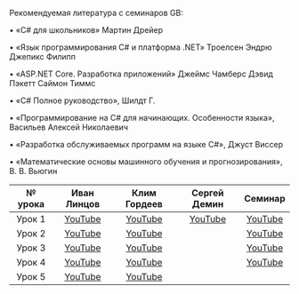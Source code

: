 Рекомендуемая литература с семинаров GB:

• «C# для школьников» Мартин Дрейер

• «Язык программирования C# и платформа .NET» Троелсен Эндрю Джепикс Филипп

• «ASP.NET Core. Разработка приложений» Джеймс Чамберс Дэвид Пэкетт Саймон Тиммс

• «C# Полное руководство», Шилдт Г.

• «Программирование на C# для начинающих. Особенности языка», Васильев Алексей Николаевич

• «Разработка обслуживаемых программ на языке C#», Джуст Виссер

• «Математические основы машинного обучения и прогнозирования», В. В. Вьюгин


№ урока|Иван Линцов|Клим Гордеев|Сергей Демин|Семинар|
:---:|:---:|:---:|:---:|:---:
Урок 1|[YouTube](https://youtu.be/cyz89oRUcQo)|[YouTube](https://youtu.be/NMMF2RO22uw)|[YouTube](https://youtu.be/4aBsIp1iM3g)|[YouTube](https://youtu.be/aPpRbGPBxJk)|
|Урок 2|[YouTube](https://youtu.be/LME7fv4OeWQ)|[YouTube](https://youtu.be/L3MIW7Letb8)| |[YouTube](https://youtu.be/9cWm6nze29M)
|Урок 3|[YouTube](https://youtu.be/T2WlMecRFew)|[YouTube](https://youtu.be/lcmiaGLTbcc)| |[YouTube](https://youtu.be/GrcKmjz8APE)
|Урок 4|[YouTube](https://youtu.be/M_gAp7fbgQU)|[YouTube](https://youtu.be/ghX8BGg2AKY)| |[YouTube](https://youtu.be/Z95dc5e1Sb8)
|Урок 5|[YouTube](https://youtu.be/aWagc_yJIJc)|[YouTube](https://youtu.be/yhRw2EwI6_s)| |



[Zoom1_1]:(https://gbcdn.mrgcdn.ru/uploads/record/204263/attachment/c6d49798fe20fdee2b76b7553fa43bcb.mp4)
[YouTube1_1]:(https://youtu.be/cyz89oRUcQo)

[Zoom2_1]:(https://gbcdn.mrgcdn.ru/uploads/record/204890/attachment/66243a76a4903b1af8ce210f0ffa0c40.mp4)
[YouTube2_1]:(https://youtu.be/LME7fv4OeWQ)

[Zoom3_1]:(https://gbcdn.mrgcdn.ru/uploads/record/205494/attachment/c42010ee6be842bc524480b7f2b06853.mp4)
[YouTube3_1]:(https://youtu.be/T2WlMecRFew)

[Zoom4_1]:(https://gbcdn.mrgcdn.ru/uploads/record/206125/attachment/be15528300379f5502503e8621cb9146.mp4)
[YouTube4_1]:(https://youtu.be/M_gAp7fbgQU)

[Zoom5_1]:(https://gbcdn.mrgcdn.ru/uploads/record/206703/attachment/15b0ed139767e97f32d54b178e6b1a68.mp4)
[YouTube5_1]:(https://youtu.be/aWagc_yJIJc)

[Zoom1_2]:(https://gbcdn.mrgcdn.ru/uploads/record/204551/attachment/9ce8bf11c7c512fe97bcbff6b061e14a.mp4)
[YouTube1_2]:(https://youtu.be/NMMF2RO22uw)

[Zoom2_2]:(https://gbcdn.mrgcdn.ru/uploads/record/204651/attachment/a47204d82f1f51cc2c4566d5e0ee6074.mp4)
[YouTube2_2]:(https://youtu.be/L3MIW7Letb8)

[Zoom3_2]:(https://gbcdn.mrgcdn.ru/uploads/record/205740/attachment/5ea13582805982484fd08fd4d171e5a4.mp4)
[YouTube3_2]:(https://youtu.be/lcmiaGLTbcc)

[Zoom4_2]:(https://gbcdn.mrgcdn.ru/uploads/record/205825/attachment/ca22832b0cf057af372e15645bb2f903.mp4)
[YouTube4_2]:(https://youtu.be/ghX8BGg2AKY)

[Zoom5_2]:(https://gbcdn.mrgcdn.ru/uploads/record/206969/attachment/fb8f56d26a2d8ec69ec85df747bce0ad.mp4)
[YouTube5_2]:(https://youtu.be/yhRw2EwI6_s)

[Zoom1_3]:(https://gbcdn.mrgcdn.ru/uploads/record/206699/attachment/1b378d77f679188b7014ecdc63bf6196.mp4)
[YouTube1_3]:(https://youtu.be/4aBsIp1iM3g)

